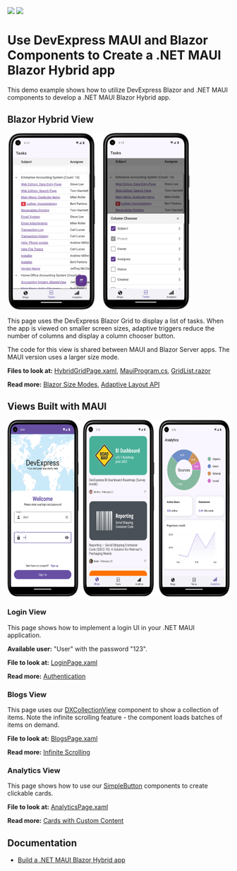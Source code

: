 <!-- default badges list -->
[![](https://img.shields.io/badge/Open_in_DevExpress_Support_Center-FF7200?style=flat-square&logo=DevExpress&logoColor=white)](https://supportcenter.devexpress.com/ticket/details/T1162029)
[![](https://img.shields.io/badge/📖_How_to_use_DevExpress_Examples-e9f6fc?style=flat-square)](https://docs.devexpress.com/GeneralInformation/403183)
<!-- default badges end -->

# Use DevExpress MAUI and Blazor Components to Create a .NET MAUI Blazor Hybrid app


This demo example shows how to utilize DevExpress Blazor and .NET MAUI components to develop a .NET MAUI Blazor Hybrid app. 

## Blazor Hybrid View

<img src="media/hybrid-view.png" alt=".NET MAUI Blazor Hybrid view" height="400">

This page uses the DevExpress Blazor Grid to display a list of tasks. When the app is viewed on smaller screen sizes, adaptive triggers reduce the number of columns and display a column chooser button. 

The code for this view is shared between MAUI and Blazor Server apps. The MAUI version uses a larger size mode.

**Files to look at:** [HybridGridPage.xaml](./BlazorDemo.MAUI/MauiViews/HybridGridPage.xaml), [MauiProgram.cs](./BlazorDemo.MAUI/MauiProgram.cs), [GridList.razor](./BlazorDemo.Shared/Components/GridList.razor)

**Read more:** [Blazor Size Modes](https://docs.devexpress.com/Blazor/401784/common-concepts/customize-appearance/size-modes), [Adaptive Layout API](https://docs.devexpress.com/Blazor/DevExpress.Blazor.DxLayoutBreakpoint)

## Views Built with MAUI

<img src="media/maui-views.png" alt="Views built with the DevExpress for .NET MAUI library" height="400">

### Login View

This page shows how to implement a login UI in your .NET MAUI application.

**Available user:** "User" with the password "123".

**File to look at:** [LoginPage.xaml](BlazorDemo.MAUI/MauiViews/LoginPage.xaml)

**Read more:** [Authentication](https://docs.devexpress.com/MAUI/404307/scenarios/authenticate)

### Blogs View

This page uses our [DXCollectionView](https://docs.devexpress.com/MAUI/DevExpress.Maui.CollectionView.DXCollectionView?p=netframework) component to show a collection of items. Note the infinite scrolling feature - the component loads batches of items on demand.

**File to look at:** [BlogsPage.xaml](BlazorDemo.MAUI/MauiViews/BlogsPage.xaml)

**Read more:** [Infinite Scrolling](https://docs.devexpress.com/MAUI/404358/scenarios/infinite-grid-scroll)

### Analytics View

This page shows how to use our [SimpleButton](https://docs.devexpress.com/MAUI/DevExpress.Maui.Controls.SimpleButton) components to create clickable cards.

**File to look at:** [AnalyticsPage.xaml](BlazorDemo.MAUI/MauiViews/AnalyticsPage.xaml)

**Read more:** [Cards with Custom Content](https://docs.devexpress.com/MAUI/404341/scenarios/buttons-and-charts-in-cards)

## Documentation

* [Build a .NET MAUI Blazor Hybrid app](https://learn.microsoft.com/en-us/aspnet/core/blazor/hybrid/tutorials/maui?view=aspnetcore-7.0&pivots=windows)
